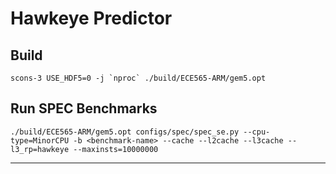 # Hawkeye Predictor

## Build

``` console
scons-3 USE_HDF5=0 -j `nproc` ./build/ECE565-ARM/gem5.opt
```

## Run SPEC Benchmarks

``` console
./build/ECE565-ARM/gem5.opt configs/spec/spec_se.py --cpu-type=MinorCPU -b <benchmark-name> --cache --l2cache --l3cache --l3_rp=hawkeye --maxinsts=10000000
```
---
